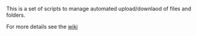 This is a set of scripts to manage automated upload/downlaod of files and folders.

For more details see the [wiki](https://github.com/Globidolf/M122/wiki#lb-1)
